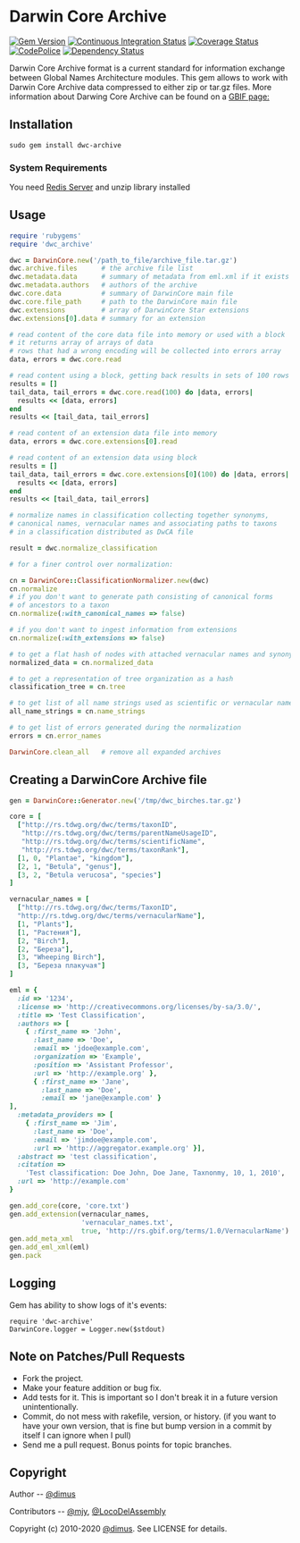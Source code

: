 Darwin Core Archive
===================

[![Gem Version][1]][2]
[![Continuous Integration Status][3]][4]
[![Coverage Status][5]][6]
[![CodePolice][7]][8]
[![Dependency Status][9]][10]

Darwin Core Archive format is a current standard for information exchange
between Global Names Architecture modules. This gem allows to work with
Darwin Core Archive data compressed to either zip or tar.gz files.
More information about Darwing Core Archive can be found on a [GBIF page:][11]

Installation
------------

    sudo gem install dwc-archive

### System Requirements

You need [Redis Server][12] and unzip library installed


Usage
-----

```ruby
require 'rubygems'
require 'dwc_archive'

dwc = DarwinCore.new('/path_to_file/archive_file.tar.gz')
dwc.archive.files      # the archive file list
dwc.metadata.data      # summary of metadata from eml.xml if it exists
dwc.metadata.authors   # authors of the archive
dwc.core.data          # summary of DarwinCore main file
dwc.core.file_path     # path to the DarwinCore main file
dwc.extensions         # array of DarwinCore Star extensions
dwc.extensions[0].data # summary for an extension

# read content of the core data file into memory or used with a block
# it returns array of arrays of data
# rows that had a wrong encoding will be collected into errors array
data, errors = dwc.core.read

# read content using a block, getting back results in sets of 100 rows each
results = []
tail_data, tail_errors = dwc.core.read(100) do |data, errors|
  results << [data, errors]
end
results << [tail_data, tail_errors]

# read content of an extension data file into memory
data, errors = dwc.core.extensions[0].read

# read content of an extension data using block
results = []
tail_data, tail_errors = dwc.core.extensions[0](100) do |data, errors|
  results << [data, errors]
end
results << [tail_data, tail_errors]

# normalize names in classification collecting together synonyms,
# canonical names, vernacular names and associating paths to taxons
# in a classification distributed as DwCA file

result = dwc.normalize_classification

# for a finer control over normalization:

cn = DarwinCore::ClassificationNormalizer.new(dwc)
cn.normalize
# if you don't want to generate path consisting of canonical forms
# of ancestors to a taxon
cn.normalize(:with_canonical_names => false)

# if you don't want to ingest information from extensions
cn.normalize(:with_extensions => false)

# to get a flat hash of nodes with attached vernacular names and synonyms
normalized_data = cn.normalized_data

# to get a representation of tree organization as a hash
classification_tree = cn.tree

# to get list of all name strings used as scientific or vernacular names
all_name_strings = cn.name_strings

# to get list of errors generated during the normalization
errors = cn.error_names

DarwinCore.clean_all   # remove all expanded archives
```

Creating a DarwinCore Archive file
----------------------------------

```ruby
gen = DarwinCore::Generator.new('/tmp/dwc_birches.tar.gz')

core = [
  ["http://rs.tdwg.org/dwc/terms/taxonID",
   "http://rs.tdwg.org/dwc/terms/parentNameUsageID",
   "http://rs.tdwg.org/dwc/terms/scientificName",
   "http://rs.tdwg.org/dwc/terms/taxonRank"],
  [1, 0, "Plantae", "kingdom"],
  [2, 1, "Betula", "genus"],
  [3, 2, "Betula verucosa", "species"]
]

vernacular_names = [
  ["http://rs.tdwg.org/dwc/terms/TaxonID",
  "http://rs.tdwg.org/dwc/terms/vernacularName"],
  [1, "Plants"],
  [1, "Растения"],
  [2, "Birch"],
  [2, "Береза"],
  [3, "Wheeping Birch"],
  [3, "Береза плакучая"]
]

eml = {
  :id => '1234',
  :license => 'http://creativecommons.org/licenses/by-sa/3.0/',
  :title => 'Test Classification',
  :authors => [
    { :first_name => 'John',
      :last_name => 'Doe',
      :email => 'jdoe@example.com',
      :organization => 'Example',
      :position => 'Assistant Professor',
      :url => 'http://example.org' },
      { :first_name => 'Jane',
        :last_name => 'Doe',
        :email => 'jane@example.com' }
],
  :metadata_providers => [
    { :first_name => 'Jim',
      :last_name => 'Doe',
      :email => 'jimdoe@example.com',
      :url => 'http://aggregator.example.org' }],
  :abstract => 'test classification',
  :citation =>
    'Test classification: Doe John, Doe Jane, Taxnonmy, 10, 1, 2010',
  :url => 'http://example.com'
}

gen.add_core(core, 'core.txt')
gen.add_extension(vernacular_names,
                  'vernacular_names.txt',
                  true, 'http://rs.gbif.org/terms/1.0/VernacularName')
gen.add_meta_xml
gen.add_eml_xml(eml)
gen.pack
```

Logging
-------

Gem has ability to show logs of it's events:

    require 'dwc-archive'
    DarwinCore.logger = Logger.new($stdout)


Note on Patches/Pull Requests
-----------------------------

* Fork the project.
* Make your feature addition or bug fix.
* Add tests for it. This is important so I don't break it in a
  future version unintentionally.
* Commit, do not mess with rakefile, version, or history.
  (if you want to have your own version, that is fine but bump
  version in a commit by itself I can ignore when I pull)
* Send me a pull request. Bonus points for topic branches.


Copyright
---------

Author -- [@dimus][13]

Contributors -- [@mjy][14], [@LocoDelAssembly][16]

Copyright (c) 2010-2020 [@dimus][15]. See LICENSE for details.

[1]: https://badge.fury.io/rb/dwc-archive.png
[2]: http://badge.fury.io/rb/dwc-archive
[3]: https://secure.travis-ci.org/GlobalNamesArchitecture/dwc-archive.png
[4]: http://travis-ci.org/GlobalNamesArchitecture/dwc-archive
[5]: https://coveralls.io/repos/GlobalNamesArchitecture/dwc-archive/badge.png
[6]: https://coveralls.io/r/GlobalNamesArchitecture/dwc-archive
[7]: https://codeclimate.com/github/GlobalNamesArchitecture/dwc-archive.png
[8]: https://codeclimate.com/github/GlobalNamesArchitecture/dwc-archive
[9]: https://gemnasium.com/GlobalNamesArchitecture/dwc-archive.png
[10]: https://gemnasium.com/GlobalNamesArchitecture/dwc-archive
[11]: http://bit.ly/2IxcBA
[12]: http://redis.io/topics/quickstart
[13]: https://github.com/dimus
[14]: https://github.com/mjy
[15]: http://mbl.edu
[16]: https://github.com/LocoDelAssembly

